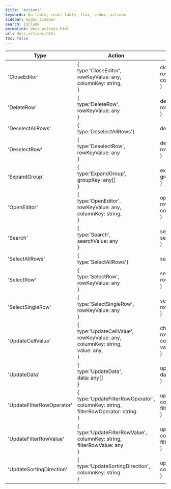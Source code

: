 ```yaml
---
title: "Actions"
keywords: ka-table, react table, flux, redux, actions
sidebar: mydoc_sidebar
search: include
permalink: docs_actions.html
url: docs_actions.html
toc: false
---
```



| Type | Action | ActionCreator | Notes |
| --- | --- | --- | --- |
| 'CloseEditor' | {<br/>type:'CloseEditor',<br/>rowKeyValue: any,<br/>columnKey: string,<br/>} | closeEditor(<br/> rowKeyValue,<br/> columnKey<br/>) | close cell editor |
| 'DeleteRow' | {<br/>type:'DeleteRow',<br/>rowKeyValue: any<br/>} | deleteRow(<br/> rowKeyValue<br/>) | delete row by id |
| 'DeselectAllRows' | {<br/>type:'DeselectAllRows'} | deselectAllRows() | deselect all rows in table |
| 'DeselectRow' | {<br/>type:'DeselectRow',<br/>rowKeyValue: any<br/>} | deselectRow(<br/> rowKeyValue<br/>) | deselect row by id |
| 'ExpandGroup' | {<br/>type:'ExpandGroup',<br/>groupKey: any[]<br/>} | expandGroup(<br/> groupKey<br/>) | expand group item |
| 'OpenEditor' | {<br/>type:'OpenEditor',<br/>rowKeyValue: any,<br/>columnKey: string,<br/>} | openEditor(<br/> rowKeyValue,<br/> columnKey<br/>) | open cell editor |
| 'Search' | {<br/>type:'Search',<br/>searchValue: any<br/>} | search(<br/>searchValue<br/>) | search by grid data |
| 'SelectAllRows' | {<br/>type:'SelectAllRows'} | selectAllRows() | select all rows in table |
| 'SelectRow' | {<br/>type:'SelectRow',<br/>rowKeyValue: any<br/>} | selectRow(<br/> rowKeyValue<br/>) | select row by id |
| 'SelectSingleRow' | {<br/>type:'SelectSingleRow',<br/>rowKeyValue: any<br/>} | selectSingleRow(<br/> rowKeyValue<br/>) | select row by id, and deselect other rows |
| 'UpdateCellValue' | {<br/>type:'UpdateCellValue',<br/>rowKeyValue: any,<br/>columnKey: string,<br/>value: any,<br/>} | changeCellValue(<br/> rowKeyValue,<br/> columnKey,<br/> value<br/>) | update value for cell |
| 'UpdateData' | {<br/>type:'UpdateData',<br/>data: any[]<br/>} | updateData(<br/> data<br/>) | update Table data |
| 'UpdateFilterRowOperator' | {<br/>type:'UpdateFilterRowOperator',<br/>columnKey: string,<br/>filterRowOperator: string<br/>} | updateFilterRowOperator(<br/> columnKey,<br/> filterRowOperator<br/>) | update filterRowOperator for column |
| 'UpdateFilterRowValue' | {<br/>type:'UpdateFilterRowValue',<br/>columnKey: string,<br/>filterRowValue: any<br/>} | updateFilterRowValue(<br/> columnKey,<br/> filterRowValue<br/>) | update filterRowValue for column |
| 'UpdateSortingDirection' | {<br/>type:'UpdateSortingDirection',<br/>columnKey: string<br/>} | updateSortingDirection(<br/> columnKey<br/>) | change sortingDirection to the opposite for column |
